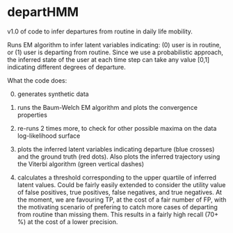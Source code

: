 departHMM
=========

v1.0 of code to infer departures from routine in daily life mobility.

Runs EM algorithm to infer latent variables indicating: (0) user is in routine, or (1) user is departing from routine. Since we use a probabilistic approach, the inferred state of the user at each time step can take any value [0,1] indicating different degrees of departure.

What the code does:

0) generates synthetic data

1) runs the Baum-Welch EM algorithm and plots the convergence properties

2) re-runs 2 times more, to check for other possible maxima on the data log-likelihood surface

3) plots the inferred latent variables indicating departure (blue crosses) and the ground truth (red dots). Also plots the inferred trajectory using the Viterbi algorithm (green vertical dashes)

4) calculates a threshold corresponding to the upper quartile of inferred latent values. Could be fairly easily extended to consider the utility value of false positives, true positives, false negatives, and true negatives. At the moment, we are favouring TP, at the cost of a fair number of FP, with the motivating scenario of prefering to catch more cases of departing from routine than missing them. This results in a fairly high recall (70+ %) at the cost of a lower precision.